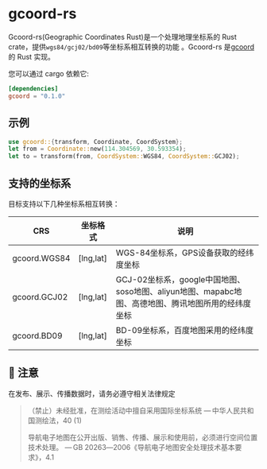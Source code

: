 # gcoord-rs

Gcoord-rs(Geographic Coordinates Rust)是一个处理地理坐标系的 Rust crate，提供`wgs84/gcj02/bd09`等坐标系相互转换的功能 。Gcoord-rs 是[gcoord](https://github.com/hujiulong/gcoord)的 Rust 实现。

您可以通过 cargo 依赖它:
```toml
[dependencies]
gcoord = "0.1.0"
```

## 示例

```rust
use gcoord::{transform, Coordinate, CoordSystem};
let from = Coordinate::new(114.304569, 30.593354);
let to = transform(from, CoordSystem::WGS84, CoordSystem::GCJ02);
```

## 支持的坐标系
目标支持以下几种坐标系相互转换：

| CRS                | 坐标格式   | 说明    |
| --------           | --------- | ----- |
| gcoord.WGS84       | [lng,lat] | WGS-84坐标系，GPS设备获取的经纬度坐标   |
| gcoord.GCJ02       | [lng,lat] | GCJ-02坐标系，google中国地图、soso地图、aliyun地图、mapabc地图、高德地图、腾讯地图所用的经纬度坐标   |
| gcoord.BD09        | [lng,lat] | BD-09坐标系，百度地图采用的经纬度坐标    |


## 🚨 注意
在发布、展示、传播数据时，请务必遵守相关法律规定

> （禁止）未经批准，在测绘活动中擅自采用国际坐标系统
> — 中华人民共和国测绘法，40 (1)
>
> 导航电子地图在公开出版、销售、传播、展示和使用前，必须进行空间位置技术处理。
>— GB 20263―2006《导航电子地图安全处理技术基本要求》，4.1
